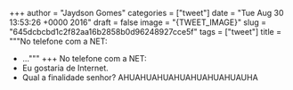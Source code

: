 
+++
author = "Jaydson Gomes"
categories = ["tweet"]
date = "Tue Aug 30 13:53:26 +0000 2016"
draft = false
image = "{TWEET_IMAGE}"
slug = "645dcbcbd1c2f82aa16b2858b0d96248927cce5f"
tags = ["tweet"]
title = """No telefone com a NET:
- ..."""
+++
No telefone com a NET:
- Eu gostaria de Internet.
- Qual a finalidade senhor?
AHUAHUAHUAHUAHUAHUAHUAUHA
